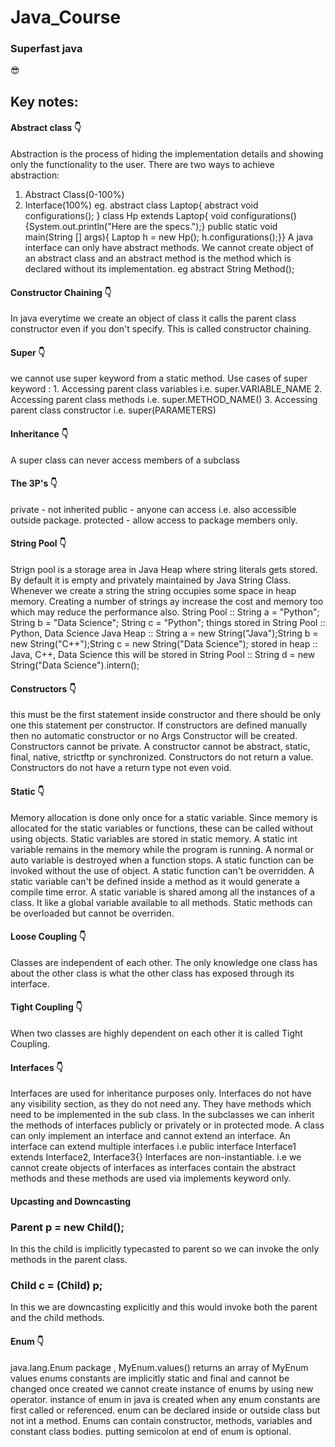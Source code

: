# Java_Course
### Superfast java
😎
## Key notes:

#### Abstract class 👇
Abstraction is the process of hiding the implementation details and showing only the functionality to the user. There are two ways to achieve abstraction: 
1. Abstract Class(0-100%)
2. Interface(100%)
eg. abstract class Laptop{ abstract void configurations(); }
class Hp extends Laptop{ void configurations(){System.out.println("Here are the specs.");} public static void main(String [] args){ Laptop h = new Hp(); h.configurations();}}
A java interface can only have abstract methods.
We cannot create object of an abstract class and an abstract method is the method which is declared without its implementation. eg abstract String Method();
#### Constructor Chaining 👇
In java everytime we create an object of class it calls the parent class constructor even if you don't specify. This is called constructor chaining.
#### Super 👇
we cannot use super keyword from a static method.
Use cases of super keyword : 1. Accessing parent class variables i.e. super.VARIABLE_NAME 2. Accessing parent class methods i.e. super.METHOD_NAME() 3. Accessing parent class constructor i.e. super(PARAMETERS)
#### Inheritance 👇
A super class can never access members of a subclass 
#### The 3P's 👇
private - not inherited
public - anyone can access i.e. also accessible outside package.
protected - allow access to package members only.
#### String Pool 👇
Strign pool is a storage area in Java Heap where string literals gets stored. By default it is empty and privately maintained by Java String Class.
Whenever we create a string the string occupies some space in heap memory. Creating a number of strings ay increase the cost and memory too which may reduce the performance also.
String Pool :: String a = "Python"; String b = "Data Science"; String c = "Python"; 
things stored in String Pool :: Python, Data Science
Java Heap :: String a = new String("Java");String b = new String("C++");String c = new String("Data Science"); 
stored in heap :: Java, C++, Data Science
this will be stored in String Pool :: String d = new String("Data Science").intern();
#### Constructors 👇
this must be the first statement inside constructor and there should be only one this statement per constructor.
If constructors are defined manually then no automatic constructor or no Args Constructor will be created.
Constructors cannot be private.
A constructor cannot be abstract, static, final, native, strictftp or synchronized.
Constructors do not return a value.
Constructors do not have a return type not even void.
#### Static 👇
Memory allocation is done only once for a static variable. Since memory is allocated for the static variables or functions, these can be called without using objects.
Static variables are stored in static memory. A static int variable remains in the memory while the program is running. A normal or auto variable is destroyed when a function stops. A static function can be invoked without the use of object.
A static function can't be overridden. A static variable can't be defined inside a method as it would generate a compile time error. A static variable is shared among all the instances of a class. It like a global variable available to all methods.
Static methods can be overloaded but cannot be overriden.
#### Loose Coupling 👇
Classes are independent of each other. The only knowledge one class has about the other class is what the other class has exposed through its interface.
#### Tight Coupling 👇
When two classes are highly dependent on each other it is called Tight Coupling.
#### Interfaces 👇
Interfaces are used for inheritance purposes only. Interfaces do not have any visibility section, as they do not need any. They have methods which need to be implemented in the sub class. In the subclasses we can inherit the methods of interfaces publicly or privately or in protected mode.
A class can only implement an interface and cannot extend an interface. 
An interface can extend multiple interfaces i.e public interface Interface1 extends Interface2, Interface3{}
Interfaces are non-instantiable. i.e we cannot create objects of interfaces as interfaces contain the abstract methods and these methods are used via implements keyword only.
#### Upcasting and Downcasting
### Parent p = new Child();
In this the child is implicitly typecasted to parent so we can invoke the only methods in the parent class.
### Child c = (Child) p;
In this we are downcasting explicitly and this would invoke both the parent and the child methods.
#### Enum 👇
java.lang.Enum package , MyEnum.values() returns an array of MyEnum values
enums constants are implicitly static and final and cannot be changed once created 
we cannot create instance of enums by using new operator.
instance of enum in java is created when any enum constants are first called or referenced.
enum can be declared inside or outside class but not int a method.
Enums can contain constructor, methods, variables and constant class bodies.
putting semicolon at end of enum is optional.


